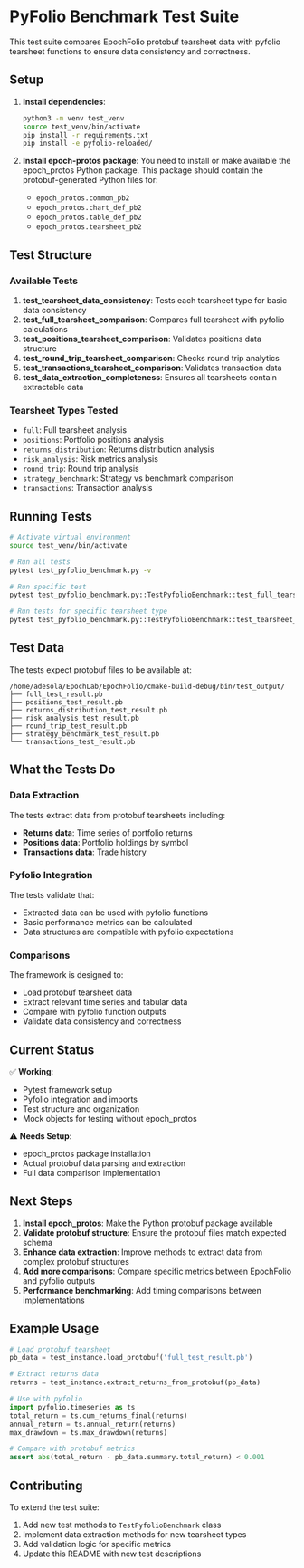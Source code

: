# PyFolio Benchmark Test Suite

This test suite compares EpochFolio protobuf tearsheet data with pyfolio tearsheet functions to ensure data consistency and correctness.

## Setup

1. **Install dependencies**:
   ```bash
   python3 -m venv test_venv
   source test_venv/bin/activate
   pip install -r requirements.txt
   pip install -e pyfolio-reloaded/
   ```

2. **Install epoch-protos package**:
   You need to install or make available the epoch_protos Python package. This package should contain the protobuf-generated Python files for:
   - `epoch_protos.common_pb2`
   - `epoch_protos.chart_def_pb2`
   - `epoch_protos.table_def_pb2`
   - `epoch_protos.tearsheet_pb2`

## Test Structure

### Available Tests

1. **test_tearsheet_data_consistency**: Tests each tearsheet type for basic data consistency
2. **test_full_tearsheet_comparison**: Compares full tearsheet with pyfolio calculations
3. **test_positions_tearsheet_comparison**: Validates positions data structure
4. **test_round_trip_tearsheet_comparison**: Checks round trip analytics
5. **test_transactions_tearsheet_comparison**: Validates transaction data
6. **test_data_extraction_completeness**: Ensures all tearsheets contain extractable data

### Tearsheet Types Tested

- `full`: Full tearsheet analysis
- `positions`: Portfolio positions analysis
- `returns_distribution`: Returns distribution analysis
- `risk_analysis`: Risk metrics analysis
- `round_trip`: Round trip analysis
- `strategy_benchmark`: Strategy vs benchmark comparison
- `transactions`: Transaction analysis

## Running Tests

```bash
# Activate virtual environment
source test_venv/bin/activate

# Run all tests
pytest test_pyfolio_benchmark.py -v

# Run specific test
pytest test_pyfolio_benchmark.py::TestPyfolioBenchmark::test_full_tearsheet_comparison -v

# Run tests for specific tearsheet type
pytest test_pyfolio_benchmark.py::TestPyfolioBenchmark::test_tearsheet_data_consistency[full] -v
```

## Test Data

The tests expect protobuf files to be available at:
```
/home/adesola/EpochLab/EpochFolio/cmake-build-debug/bin/test_output/
├── full_test_result.pb
├── positions_test_result.pb
├── returns_distribution_test_result.pb
├── risk_analysis_test_result.pb
├── round_trip_test_result.pb
├── strategy_benchmark_test_result.pb
└── transactions_test_result.pb
```

## What the Tests Do

### Data Extraction
The tests extract data from protobuf tearsheets including:
- **Returns data**: Time series of portfolio returns
- **Positions data**: Portfolio holdings by symbol
- **Transactions data**: Trade history

### Pyfolio Integration
The tests validate that:
- Extracted data can be used with pyfolio functions
- Basic performance metrics can be calculated
- Data structures are compatible with pyfolio expectations

### Comparisons
The framework is designed to:
- Load protobuf tearsheet data
- Extract relevant time series and tabular data
- Compare with pyfolio function outputs
- Validate data consistency and correctness

## Current Status

✅ **Working**:
- Pytest framework setup
- Pyfolio integration and imports
- Test structure and organization
- Mock objects for testing without epoch_protos

⚠️ **Needs Setup**:
- epoch_protos package installation
- Actual protobuf data parsing and extraction
- Full data comparison implementation

## Next Steps

1. **Install epoch_protos**: Make the Python protobuf package available
2. **Validate protobuf structure**: Ensure the protobuf files match expected schema
3. **Enhance data extraction**: Improve methods to extract data from complex protobuf structures
4. **Add more comparisons**: Compare specific metrics between EpochFolio and pyfolio outputs
5. **Performance benchmarking**: Add timing comparisons between implementations

## Example Usage

```python
# Load protobuf tearsheet
pb_data = test_instance.load_protobuf('full_test_result.pb')

# Extract returns data
returns = test_instance.extract_returns_from_protobuf(pb_data)

# Use with pyfolio
import pyfolio.timeseries as ts
total_return = ts.cum_returns_final(returns)
annual_return = ts.annual_return(returns)
max_drawdown = ts.max_drawdown(returns)

# Compare with protobuf metrics
assert abs(total_return - pb_data.summary.total_return) < 0.001
```

## Contributing

To extend the test suite:
1. Add new test methods to `TestPyfolioBenchmark` class
2. Implement data extraction methods for new tearsheet types
3. Add validation logic for specific metrics
4. Update this README with new test descriptions